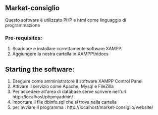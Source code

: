 ## Market-consiglio
Questo software è utilizzato PHP e html come linguaggio di programmazione
### Pre-requisites:
1. Scaricare e installare correttamente software XAMPP.
2. Aggiungere la nostra cartella in XAMPP\htdocs
## Starting the software:
1. Eseguire come amministratore il software XAMPP Control Panel 
2. Attivare il servizio come Apache, Mysql e FileZilla
3. Per accedere all'area di database serve scrivere nell'url http://localhost/phpmyadmin/ 
4. importare il file dbinfo.sql che si trova nella cartella
5. per avviare il programma : http://localhost/market-consiglio/website/
